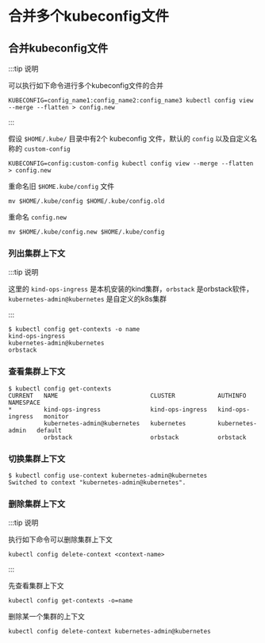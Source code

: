# 合并多个kubeconfig文件

## 合并kubeconfig文件

:::tip 说明

可以执行如下命令进行多个kubeconfig文件的合并

```shell
KUBECONFIG=config_name1:config_name2:config_name3 kubectl config view --merge --flatten > config.new
```

:::



假设 `$HOME/.kube/` 目录中有2个 kubeconfig 文件，默认的 `config` 以及自定义名称的 `custom-config`

```shell
KUBECONFIG=config:custom-config kubectl config view --merge --flatten > config.new
```



重命名旧 `$HOME.kube/config` 文件

```shell
mv $HOME/.kube/config $HOME/.kube/config.old
```



重命名 `config.new`

```shell
mv $HOME/.kube/config.new $HOME/.kube/config
```



### 列出集群上下文

:::tip 说明

这里的 `kind-ops-ingress` 是本机安装的kind集群，`orbstack` 是orbstack软件，`kubernetes-admin@kubernetes` 是自定义的k8s集群

:::

```shell
$ kubectl config get-contexts -o name
kind-ops-ingress
kubernetes-admin@kubernetes
orbstack
```



### 查看集群上下文

```shell
$ kubectl config get-contexts        
CURRENT   NAME                          CLUSTER            AUTHINFO           NAMESPACE
*         kind-ops-ingress              kind-ops-ingress   kind-ops-ingress   monitor
          kubernetes-admin@kubernetes   kubernetes         kubernetes-admin   default
          orbstack                      orbstack           orbstack
```



### 切换集群上下文

```shell
$ kubectl config use-context kubernetes-admin@kubernetes
Switched to context "kubernetes-admin@kubernetes".
```



### 删除集群上下文

:::tip 说明

执行如下命令可以删除集群上下文

```shell
kubectl config delete-context <context-name>
```

:::



先查看集群上下文

```shell
kubectl config get-contexts -o=name
```



删除某一个集群的上下文

```shell
kubectl config delete-context kubernetes-admin@kubernetes
```

